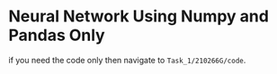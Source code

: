 # Neural Network Using Numpy and Pandas Only

if you need the code only then navigate to `Task_1/210266G/code`.
